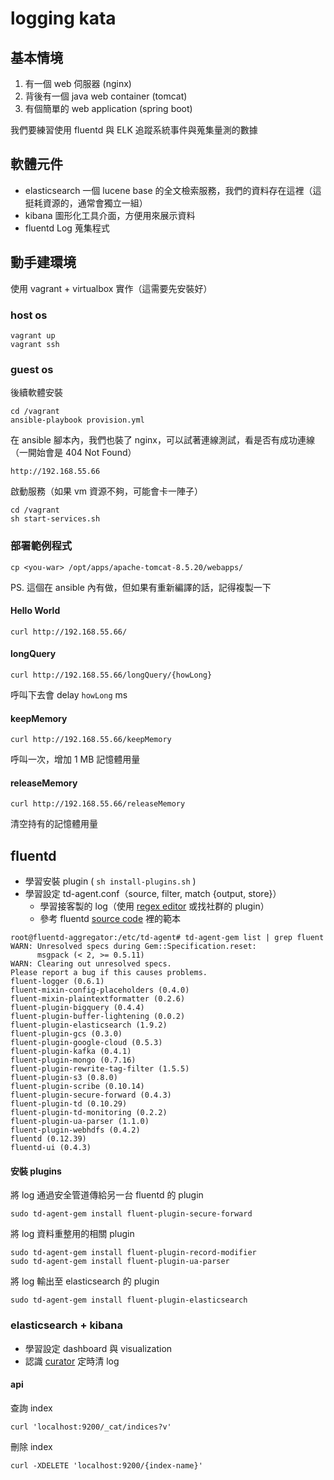 # logging kata

## 基本情境

1. 有一個 web 伺服器 (nginx)
2. 背後有一個 java web container (tomcat)
3. 有個簡單的 web application (spring boot)

我們要練習使用 fluentd 與 ELK 追蹤系統事件與蒐集量測的數據

## 軟體元件

* elasticsearch 一個 lucene base 的全文檢索服務，我們的資料存在這裡（這挺耗資源的，通常會獨立一組）
* kibana 圖形化工具介面，方便用來展示資料
* fluentd Log 蒐集程式

## 動手建環境

使用 vagrant + virtualbox 實作（這需要先安裝好）

### host os

```
vagrant up
vagrant ssh
```

### guest os

後續軟體安裝

```
cd /vagrant
ansible-playbook provision.yml
```

在 ansible 腳本內，我們也裝了 nginx，可以試著連線測試，看是否有成功連線（一開始會是 404 Not Found）

```
http://192.168.55.66
```


啟動服務（如果 vm 資源不夠，可能會卡一陣子）

```
cd /vagrant
sh start-services.sh
```

### 部署範例程式

```
cp <you-war> /opt/apps/apache-tomcat-8.5.20/webapps/
```

PS. 這個在 ansible 內有做，但如果有重新編譯的話，記得複製一下

#### Hello World

```
curl http://192.168.55.66/
```

#### longQuery

```
curl http://192.168.55.66/longQuery/{howLong}
```

呼叫下去會 delay `howLong` ms

#### keepMemory

```
curl http://192.168.55.66/keepMemory
```

呼叫一次，增加 1 MB 記憶體用量

#### releaseMemory

```
curl http://192.168.55.66/releaseMemory
```

清空持有的記憶體用量


## fluentd

* 學習安裝 plugin ( `sh install-plugins.sh` )
* 學習設定 td-agent.conf（source, filter, match {output, store}）
  * 學習接客製的 log（使用 [regex editor](http://fluentular.herokuapp.com/) 或找社群的 plugin）
  * 參考 fluentd [source code](https://github.com/fluent/fluentd/tree/master/lib/fluent/plugin) 裡的範本

```
root@fluentd-aggregator:/etc/td-agent# td-agent-gem list | grep fluent
WARN: Unresolved specs during Gem::Specification.reset:
      msgpack (< 2, >= 0.5.11)
WARN: Clearing out unresolved specs.
Please report a bug if this causes problems.
fluent-logger (0.6.1)
fluent-mixin-config-placeholders (0.4.0)
fluent-mixin-plaintextformatter (0.2.6)
fluent-plugin-bigquery (0.4.4)
fluent-plugin-buffer-lightening (0.0.2)
fluent-plugin-elasticsearch (1.9.2)
fluent-plugin-gcs (0.3.0)
fluent-plugin-google-cloud (0.5.3)
fluent-plugin-kafka (0.4.1)
fluent-plugin-mongo (0.7.16)
fluent-plugin-rewrite-tag-filter (1.5.5)
fluent-plugin-s3 (0.8.0)
fluent-plugin-scribe (0.10.14)
fluent-plugin-secure-forward (0.4.3)
fluent-plugin-td (0.10.29)
fluent-plugin-td-monitoring (0.2.2)
fluent-plugin-ua-parser (1.1.0)
fluent-plugin-webhdfs (0.4.2)
fluentd (0.12.39)
fluentd-ui (0.4.3)
```

#### 安裝 plugins

將 log 通過安全管道傳給另一台 fluentd 的 plugin
```
sudo td-agent-gem install fluent-plugin-secure-forward
```

將 log 資料重整用的相關 plugin

```
sudo td-agent-gem install fluent-plugin-record-modifier
sudo td-agent-gem install fluent-plugin-ua-parser
```

將 log 輸出至 elasticsearch 的 plugin

```
sudo td-agent-gem install fluent-plugin-elasticsearch
```


### elasticsearch + kibana

* 學習設定 dashboard 與 visualization
* 認識 [curator](https://www.elastic.co/guide/en/elasticsearch/client/curator/5.0/index.html) 定時清 log

#### api

查詢 index

```
curl 'localhost:9200/_cat/indices?v'
```

刪除 index

```
curl -XDELETE 'localhost:9200/{index-name}'
```